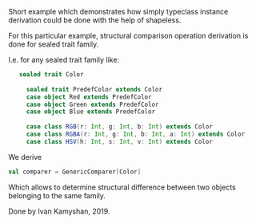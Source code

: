 Short example which demonstrates how simply typeclass instance derivation could be done with the help of shapeless. 

For this particular example, structural comparison operation derivation is done for sealed trait family. 

I.e. for any sealed trait family like: 

```scala
   sealed trait Color
   
     sealed trait PredefColor extends Color
     case object Red extends PredefColor
     case object Green extends PredefColor
     case object Blue extends PredefColor
   
     case class RGB(r: Int, g: Int, b: Int) extends Color
     case class RGBA(r: Int, g: Int, b: Int, a: Int) extends Color
     case class HSV(h: Int, s: Int, v: Int) extends Color
```

We derive 

```scala 
val comparer = GenericComparer[Color]
```

Which allows to determine structural difference between two objects belonging to the same family.

Done by Ivan Kamyshan, 2019.